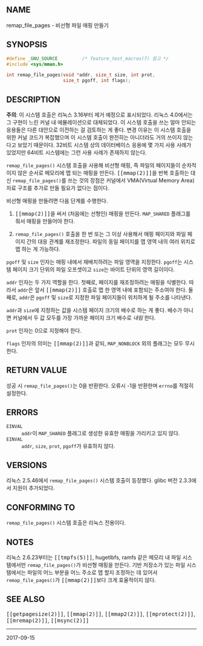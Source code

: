 ## NAME

remap_file_pages - 비선형 파일 매핑 만들기

## SYNOPSIS

```c
#define _GNU_SOURCE         /* feature_test_macros(7) 참고 */
#include <sys/mman.h>

int remap_file_pages(void *addr, size_t size, int prot,
                     size_t pgoff, int flags);
```

## DESCRIPTION

**주의**: 이 시스템 호출은 리눅스 3.16부터 제거 예정으로 표시되었다. 리눅스 4.0에서는 그 구현이 느린 커널 내 에뮬레이션으로 대체되었다. 이 시스템 호출을 쓰는 얼마 안되는 응용들은 다른 대안으로 이전하는 걸 검토하는 게 좋다. 변경 이유는 이 시스템 호출을 위한 커널 코드가 복잡했으며 이 시스템 호출이 완전히는 아니더라도 거의 쓰이지 않는다고 보았기 때문이다. 32비트 시스템 상의 데이터베이스 응용에 몇 가지 사용 사례가 있었지만 64비트 시스템에는 그런 사용 사례가 존재하지 않는다.

`remap_file_pages()` 시스템 호출을 사용해 비선형 매핑, 즉 파일의 페이지들이 순차적이지 않은 순서로 메모리에 맵 되는 매핑을 만든다. <tt>[[mmap(2)]]</tt>을 반복 호출하는 대신 `remap_file_pages()`를 쓰는 것의 장점은 커널에서 VMA(Virtual Memory Area) 자료 구조를 추가로 만들 필요가 없다는 점이다.

비선형 매핑을 만들려면 다음 단계를 수행한다.

1. <tt>[[mmap(2)]]</tt>을 써서 (처음에는 선형인) 매핑을 만든다. `MAP_SHARED` 플래그를 줘서 매핑을 만들어야 한다.

2. `remap_file_pages()` 호출을 한 번 또는 그 이상 사용해서 매핑 페이지와 파일 페이지 간의 대응 관계를 재조정한다. 파일의 동일 페이지를 맵 영역 내의 여러 위치로 맵 하는 게 가능하다.

`pgoff` 및 `size` 인자는 매핑 내에서 재배치하려는 파일 영역을 지정한다. `pgoff`는 시스템 페이지 크기 단위의 파일 오프셋이고 `size`는 바이트 단위의 영역 길이이다.

`addr` 인자는 두 가지 역할을 한다. 첫째로, 페이지를 재조정하려는 매핑을 식별한다. 따라서 `addr`은 앞서 <tt>[[mmap(2)]]</tt> 호출로 맵 한 영역 내에 포함되는 주소여야 한다. 둘째로, `addr`은 `pgoff` 및 `size`로 지정한 파일 페이지들이 위치하게 될 주소를 나타낸다.

`addr`과 `size`에 지정하는 값을 시스템 페이지 크기의 배수로 하는 게 좋다. 배수가 아니면 커널에서 두 값 모두를 가장 가까운 페이지 크기 배수로 *내림* 한다.

`prot` 인자는 0으로 지정해야 한다.

`flags` 인자의 의미는 <tt>[[mmap(2)]]</tt>과 같되, `MAP_NONBLOCK` 외의 플래그는 모두 무시한다.

## RETURN VALUE

성공 시 `remap_file_pages()`는 0을 반환한다. 오류시 -1을 반환한며 `errno`를 적절히 설정한다.

## ERRORS

<dl>
<dt><code>EINVAL</code></dt>
<dd><code>addr</code>이 <code>MAP_SHARED</code> 플래그로 생성한 유효한 매핑을 가리키고 있지 않다.</dd>
<dt><code>EINVAL</code></dt>
<dd><code>addr</code>, <code>size</code>, <code>prot</code>, <code>pgoff</code>가 유효하지 않다.</dd>
</dl>

## VERSIONS

리눅스 2.5.46에서 `remap_file_pages()` 시스템 호출이 등장했다. glibc 버전 2.3.3에서 지원이 추가되었다.

## CONFORMING TO

`remap_file_pages()` 시스템 호출은 리눅스 전용이다.

## NOTES

리눅스 2.6.23부터는 <tt>[[tmpfs(5)]]</tt>, hugetlbfs, ramfs 같은 메모리 내 파일 시스템에서만 `remap_file_pages()`가 비선형 매핑을 만든다. 기반 저장소가 있는 파일 시스템에서는 파일의 어느 부분을 어느 주소로 맵 할지 조정하는 데 있어서 `remap_file_pages()`가 <tt>[[mmap(2)]]</tt>보다 크게 효율적이지 않다.

## SEE ALSO

<tt>[[getpagesize(2)]]</tt>, <tt>[[mmap(2)]]</tt>, <tt>[[mmap2(2)]]</tt>, <tt>[[mprotect(2)]]</tt>, <tt>[[mremap(2)]]</tt>, <tt>[[msync(2)]]</tt>

----

2017-09-15
